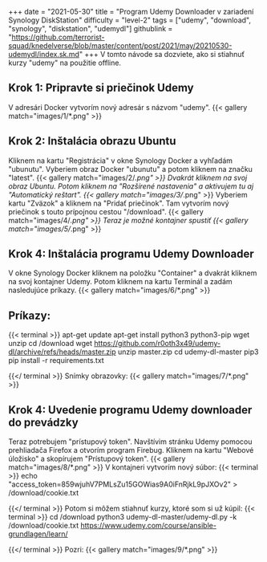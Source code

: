 +++
date = "2021-05-30"
title = "Program Udemy Downloader v zariadení Synology DiskStation"
difficulty = "level-2"
tags = ["udemy", "download", "synology", "diskstation", "udemydl"]
githublink = "https://github.com/terrorist-squad/knedelverse/blob/master/content/post/2021/may/20210530-udemydl/index.sk.md"
+++
V tomto návode sa dozviete, ako si stiahnuť kurzy "udemy" na použitie offline.
## Krok 1: Pripravte si priečinok Udemy
V adresári Docker vytvorím nový adresár s názvom "udemy".
{{< gallery match="images/1/*.png" >}}

## Krok 2: Inštalácia obrazu Ubuntu
Kliknem na kartu "Registrácia" v okne Synology Docker a vyhľadám "ubunutu". Vyberiem obraz Docker "ubunutu" a potom kliknem na značku "latest".
{{< gallery match="images/2/*.png" >}}
Dvakrát kliknem na svoj obraz Ubuntu. Potom kliknem na "Rozšírené nastavenia" a aktivujem tu aj "Automatický reštart".
{{< gallery match="images/3/*.png" >}}
Vyberiem kartu "Zväzok" a kliknem na "Pridať priečinok". Tam vytvorím nový priečinok s touto prípojnou cestou "/download".
{{< gallery match="images/4/*.png" >}}
Teraz je možné kontajner spustiť
{{< gallery match="images/5/*.png" >}}

## Krok 4: Inštalácia programu Udemy Downloader
V okne Synology Docker kliknem na položku "Container" a dvakrát kliknem na svoj kontajner Udemy. Potom kliknem na kartu Terminál a zadám nasledujúce príkazy.
{{< gallery match="images/6/*.png" >}}

##  Príkazy:

{{< terminal >}}
apt-get update
apt-get install python3 python3-pip wget unzip
cd /download
wget https://github.com/r0oth3x49/udemy-dl/archive/refs/heads/master.zip
unzip master.zip
cd udemy-dl-master
pip3 pip install -r requirements.txt

{{</ terminal >}}
Snímky obrazovky:
{{< gallery match="images/7/*.png" >}}

## Krok 4: Uvedenie programu Udemy downloader do prevádzky
Teraz potrebujem "prístupový token". Navštívim stránku Udemy pomocou prehliadača Firefox a otvorím program Firebug. Kliknem na kartu "Webové úložisko" a skopírujem "Prístupový token".
{{< gallery match="images/8/*.png" >}}
V kontajneri vytvorím nový súbor:
{{< terminal >}}
echo "access_token=859wjuhV7PMLsZu15GOWias9A0iFnRjkL9pJXOv2" > /download/cookie.txt

{{</ terminal >}}
Potom si môžem stiahnuť kurzy, ktoré som si už kúpil:
{{< terminal >}}
cd /download
python3 udemy-dl-master/udemy-dl.py -k /download/cookie.txt https://www.udemy.com/course/ansible-grundlagen/learn/

{{</ terminal >}}
Pozri:
{{< gallery match="images/9/*.png" >}}
